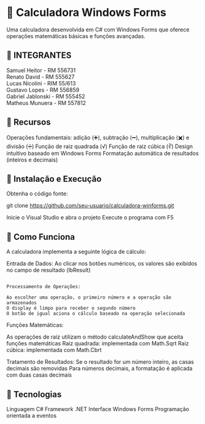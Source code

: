 # 🔢 Calculadora Windows Forms
Uma calculadora desenvolvida em C# com Windows Forms que oferece operações matemáticas básicas e funções avançadas.

## 🔸 INTEGRANTES

Samuel Heitor - RM 556731<br />
Renato David - RM 555627<br />
Lucas Nicolini - RIM 55/613<br />
Gustavo Lopes - RM 556859<br />
Gabriel Jablonski - RM 555452<br />
Matheus Munuera - RM 557812

## 🔸 Recursos

Operações fundamentais: adição (➕), subtração (➖), multiplicação (✖️) e divisão (➗)
Função de raiz quadrada (√)
Função de raiz cúbica (∛)
Design intuitivo baseado em Windows Forms
Formatação automática de resultados (inteiros e decimais)

## 🔸 Instalação e Execução

Obtenha o código fonte:

git clone https://github.com/seu-usuario/calculadora-winforms.git

Inicie o Visual Studio e abra o projeto
Execute o programa com F5

## 🔸 Como Funciona
A calculadora implementa a seguinte lógica de cálculo:

Entrada de Dados:
Ao clicar nos botões numéricos, os valores são exibidos no campo de resultado (lbResult)

```

Processamento de Operações:

Ao escolher uma operação, o primeiro número e a operação são armazenados
O display é limpo para receber o segundo número
O botão de igual aciona o cálculo baseado na operação selecionada

```

Funções Matemáticas:

As operações de raiz utilizam o método calculateAndShow que aceita funções matemáticas
Raiz quadrada: implementada com Math.Sqrt
Raiz cúbica: implementada com Math.Cbrt


Tratamento de Resultados:
Se o resultado for um número inteiro, as casas decimais são removidas
Para números decimais, a formatação é aplicada com duas casas decimais

## 🔸 Tecnologias

Linguagem C#
Framework .NET
Interface Windows Forms
Programação orientada a eventos
